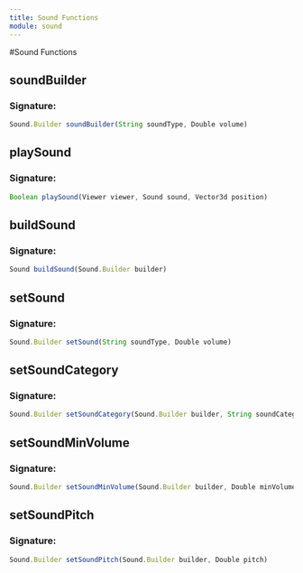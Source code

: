 ```yaml
---
title: Sound Functions
module: sound
---
```

#Sound Functions

## soundBuilder

### Signature: 
```javascript
Sound.Builder soundBuilder(String soundType, Double volume)
```

## playSound

### Signature: 
```javascript
Boolean playSound(Viewer viewer, Sound sound, Vector3d position)
```

## buildSound

### Signature: 
```javascript
Sound buildSound(Sound.Builder builder)
```

## setSound

### Signature: 
```javascript
Sound.Builder setSound(String soundType, Double volume)
```

## setSoundCategory

### Signature: 
```javascript
Sound.Builder setSoundCategory(Sound.Builder builder, String soundCategory)
```

## setSoundMinVolume

### Signature: 
```javascript
Sound.Builder setSoundMinVolume(Sound.Builder builder, Double minVolume)
```

## setSoundPitch

### Signature: 
```javascript
Sound.Builder setSoundPitch(Sound.Builder builder, Double pitch)
```

